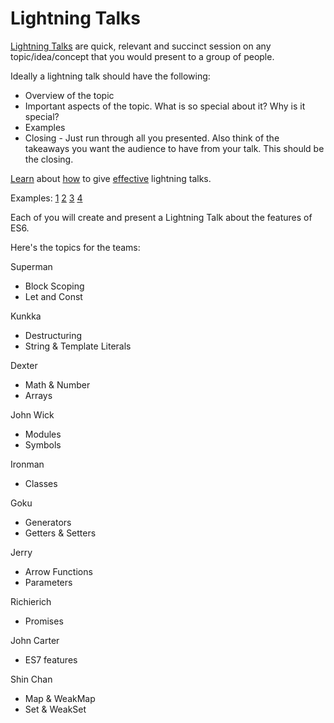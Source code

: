 # Lightning Talks 

[Lightning Talks](https://en.wikipedia.org/wiki/Lightning_talk) are quick, relevant and succinct session on any topic/idea/concept that you would present to a group of people. 

Ideally a lightning talk should have the following: 
- Overview of the topic 
- Important aspects of the topic. What is so special about it? Why is it special? 
- Examples 
- Closing - Just run through all you presented. Also think of the takeaways you want the audience to have from your talk. This should be the closing. 


[Learn](https://www.software.ac.uk/home/cw11/giving-good-lightning-talk) about [how](https://barriebyron.wordpress.com/2013/02/17/so-you-want-to-give-a-lightning-talk/) to give [effective](https://opensource.com/life/15/10/how-to-plan-lightning-talks) lightning talks.

Examples: [1](https://www.youtube.com/watch?v=K68NgK5NsF4)  [2](https://www.youtube.com/watch?v=Fkd9TWUtFm0)  [3](https://www.youtube.com/watch?v=XDGzc27cQG0)  [4](https://www.youtube.com/watch?v=fDWCtm7pFl0)


Each of you will create and present a Lightning Talk about the features of ES6. 


Here's the topics for the teams:

Superman
* Block Scoping
* Let and Const

Kunkka
* Destructuring
* String & Template Literals

Dexter
* Math & Number
* Arrays

John Wick
* Modules
* Symbols

Ironman
* Classes

Goku
* Generators
* Getters & Setters

Jerry
* Arrow Functions
* Parameters

Richierich
* Promises

John Carter
* ES7 features

Shin Chan
* Map & WeakMap
* Set & WeakSet
